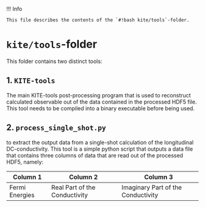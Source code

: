 !!! Info

    This file describes the contents of the `#!bash kite/tools`-folder.

# `kite/tools`-folder
This folder contains two distinct tools:

## 1. `KITE-tools`
The main KITE-tools post-processing program that is used to reconstruct calculated observable
out of the data contained in the processed HDF5 file.
This tool needs to be compiled into a binary executable before being used.

## 2. `process_single_shot.py`
to extract the output data from a single-shot calculation of the longitudinal DC-conductivity.
This tool is a simple python script that outputs a data file that contains three columns of data that
are read out of the processed HDF5, namely:

| Column 1       | Column 2                      | Column 3                           |
|----------------|-------------------------------|------------------------------------|
| Fermi Energies | Real Part of the Conductivity | Imaginary Part of the Conductivity |
